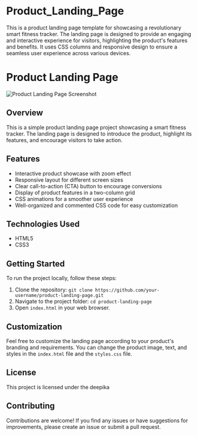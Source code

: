 # Product_Landing_Page
This is a product landing page template for showcasing a revolutionary smart fitness tracker. The landing page is designed to provide an engaging and interactive experience for visitors, highlighting the product's features and benefits. It uses CSS columns and responsive design to ensure a seamless user experience across various devices.
# Product Landing Page

![Product Landing Page Screenshot](screenshot.png)

## Overview

This is a simple product landing page project showcasing a smart fitness tracker. The landing page is designed to introduce the product, highlight its features, and encourage visitors to take action.



## Features

- Interactive product showcase with zoom effect
- Responsive layout for different screen sizes
- Clear call-to-action (CTA) button to encourage conversions
- Display of product features in a two-column grid
- CSS animations for a smoother user experience
- Well-organized and commented CSS code for easy customization

## Technologies Used

- HTML5
- CSS3

## Getting Started

To run the project locally, follow these steps:

1. Clone the repository: `git clone https://github.com/your-username/product-landing-page.git`
2. Navigate to the project folder: `cd product-landing-page`
3. Open `index.html` in your web browser.

## Customization

Feel free to customize the landing page according to your product's branding and requirements. You can change the product image, text, and styles in the `index.html` file and the `styles.css` file.

## License

This project is licensed under the deepika

## Contributing

Contributions are welcome! If you find any issues or have suggestions for improvements, please create an issue or submit a pull request.



